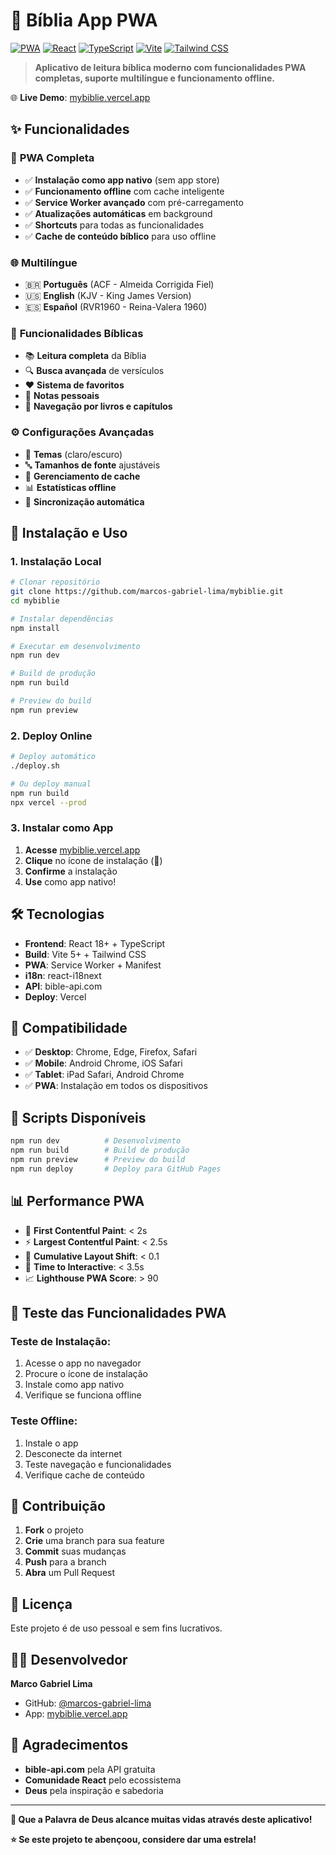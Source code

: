 # 📖 Bíblia App PWA

[![PWA](https://img.shields.io/badge/PWA-Enabled-blue.svg)](https://web.dev/progressive-web-apps/)
[![React](https://img.shields.io/badge/React-18+-61DAFB.svg)](https://reactjs.org/)
[![TypeScript](https://img.shields.io/badge/TypeScript-5+-3178C6.svg)](https://www.typescriptlang.org/)
[![Vite](https://img.shields.io/badge/Vite-5+-646CFF.svg)](https://vitejs.dev/)
[![Tailwind CSS](https://img.shields.io/badge/Tailwind_CSS-3+-06B6D4.svg)](https://tailwindcss.com/)

> **Aplicativo de leitura bíblica moderno com funcionalidades PWA completas, suporte multilíngue e funcionamento offline.**

🌐 **Live Demo**: [mybiblie.vercel.app](https://mybiblie.vercel.app)

## ✨ Funcionalidades

### 📱 **PWA Completa**
- ✅ **Instalação como app nativo** (sem app store)
- ✅ **Funcionamento offline** com cache inteligente
- ✅ **Service Worker avançado** com pré-carregamento
- ✅ **Atualizações automáticas** em background
- ✅ **Shortcuts** para todas as funcionalidades
- ✅ **Cache de conteúdo bíblico** para uso offline

### 🌐 **Multilíngue**
- 🇧🇷 **Português** (ACF - Almeida Corrigida Fiel)
- 🇺🇸 **English** (KJV - King James Version)
- 🇪🇸 **Español** (RVR1960 - Reina-Valera 1960)

### 📖 **Funcionalidades Bíblicas**
- 📚 **Leitura completa** da Bíblia
- 🔍 **Busca avançada** de versículos
- ❤️ **Sistema de favoritos**
- 📝 **Notas pessoais**
- 📖 **Navegação por livros e capítulos**

### ⚙️ **Configurações Avançadas**
- 🎨 **Temas** (claro/escuro)
- 🔤 **Tamanhos de fonte** ajustáveis
- 💾 **Gerenciamento de cache**
- 📊 **Estatísticas offline**
- 🔄 **Sincronização automática**

## 🚀 **Instalação e Uso**

### **1. Instalação Local**
```bash
# Clonar repositório
git clone https://github.com/marcos-gabriel-lima/mybiblie.git
cd mybiblie

# Instalar dependências
npm install

# Executar em desenvolvimento
npm run dev

# Build de produção
npm run build

# Preview do build
npm run preview
```

### **2. Deploy Online**
```bash
# Deploy automático
./deploy.sh

# Ou deploy manual
npm run build
npx vercel --prod
```

### **3. Instalar como App**
1. **Acesse** [mybiblie.vercel.app](https://mybiblie.vercel.app)
2. **Clique** no ícone de instalação (📱)
3. **Confirme** a instalação
4. **Use** como app nativo!

## 🛠️ **Tecnologias**

- **Frontend**: React 18+ + TypeScript
- **Build**: Vite 5+ + Tailwind CSS
- **PWA**: Service Worker + Manifest
- **i18n**: react-i18next
- **API**: bible-api.com
- **Deploy**: Vercel

## 📱 **Compatibilidade**

- ✅ **Desktop**: Chrome, Edge, Firefox, Safari
- ✅ **Mobile**: Android Chrome, iOS Safari
- ✅ **Tablet**: iPad Safari, Android Chrome
- ✅ **PWA**: Instalação em todos os dispositivos

## 🔧 **Scripts Disponíveis**

```bash
npm run dev          # Desenvolvimento
npm run build        # Build de produção
npm run preview      # Preview do build
npm run deploy       # Deploy para GitHub Pages
```

## 📊 **Performance PWA**

- 🚀 **First Contentful Paint**: < 2s
- ⚡ **Largest Contentful Paint**: < 2.5s
- 📱 **Cumulative Layout Shift**: < 0.1
- 🎯 **Time to Interactive**: < 3.5s
- 📈 **Lighthouse PWA Score**: > 90

## 🧪 **Teste das Funcionalidades PWA**

### **Teste de Instalação:**
1. Acesse o app no navegador
2. Procure o ícone de instalação
3. Instale como app nativo
4. Verifique se funciona offline

### **Teste Offline:**
1. Instale o app
2. Desconecte da internet
3. Teste navegação e funcionalidades
4. Verifique cache de conteúdo

## 🤝 **Contribuição**

1. **Fork** o projeto
2. **Crie** uma branch para sua feature
3. **Commit** suas mudanças
4. **Push** para a branch
5. **Abra** um Pull Request

## 📄 **Licença**

Este projeto é de uso pessoal e sem fins lucrativos.

## 👨‍💻 **Desenvolvedor**

**Marco Gabriel Lima**
- GitHub: [@marcos-gabriel-lima](https://github.com/marcos-gabriel-lima)
- App: [mybiblie.vercel.app](https://mybiblie.vercel.app)

## 🙏 **Agradecimentos**

- **bible-api.com** pela API gratuita
- **Comunidade React** pelo ecossistema
- **Deus** pela inspiração e sabedoria

---

**📖 Que a Palavra de Deus alcance muitas vidas através deste aplicativo!**

**⭐ Se este projeto te abençoou, considere dar uma estrela!**